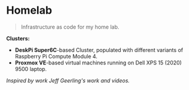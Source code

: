 # Homelab

> Infrastructure as code for my home lab.

**Clusters:**

- **DeskPi Super6C**-based Cluster, populated with different variants of
  Raspberry Pi Compute Module 4.
- **Proxmox VE**-based virtual machines running on Dell XPS 15 (2020) 9500
  laptop.

_Inspired by work Jeff Geerling's work and videos._
